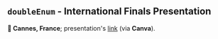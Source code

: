 ## `doubleEnum` - International Finals Presentation

**📍 Cannes, France**; presentation's [link](https://www.canva.com/design/DAFZ6CNneDE/Rt4-xfeqBRy11AW0AcHE5Q/view?utm_content=DAFZ6CNneDE&utm_campaign=designshare&utm_medium=link2&utm_source=sharebutton) (via **Canva**).
